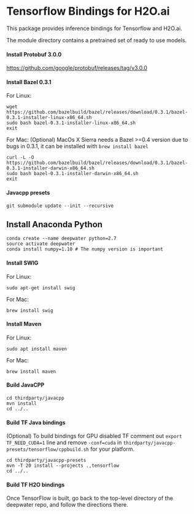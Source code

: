# Tensorflow Bindings for H2O.ai

This package provides inference bindings for Tensorflow and H2O.ai.

The module directory contains a pretrained set of ready to use models. 

#### Install Protobuf 3.0.0
https://github.com/google/protobuf/releases/tag/v3.0.0

#### Install Bazel 0.3.1
For Linux:
```
wget https://github.com/bazelbuild/bazel/releases/download/0.3.1/bazel-0.3.1-installer-linux-x86_64.sh
sudo bash bazel-0.3.1-installer-linux-x86_64.sh
exit
```

For Mac:
(Optional) MacOs X Sierra needs a Bazel >=0.4 version due to bugs in 0.3.1, it can be installed with `brew install bazel`

```
curl -L -O https://github.com/bazelbuild/bazel/releases/download/0.3.1/bazel-0.3.1-installer-darwin-x86_64.sh
sudo bash bazel-0.3.1-installer-darwin-x86_64.sh
exit
```

#### Javacpp presets
```
git submodule update --init --recursive
```

## Install Anaconda Python

```
conda create --name deepwater python=2.7
source activate deepwater
conda install numpy=1.10 # The numpy version is important
```
#### Install SWIG
For Linux:
```
sudo apt-get install swig
```

For Mac:
```
brew install swig
```

#### Install Maven
For Linux:
```
sudo apt install maven
```

For Mac:
```
brew install maven
```

#### Build JavaCPP 
```
cd thirdparty/javacpp
mvn install
cd ../..
```

#### Build TF Java bindings
(Optional) To build bindings for GPU disabled TF comment out `export TF_NEED_CUDA=1` line and remove `-conf=cuda` in `thirdparty/javacpp-presets/tensorflow/cppbuild.sh` for your platform.

```
cd thirdparty/javacpp-presets
mvn -T 20 install --projects .,tensorflow
cd ../..
```

#### Build TF H2O bindings
Once TensorFlow is built, go back to the top-level directory of the deepwater repo, and follow the directions there.
